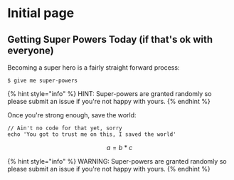 # Initial page

## Getting Super Powers Today (if that's ok with everyone)

Becoming a super hero is a fairly straight forward process:

```
$ give me super-powers
```

{% hint style="info" %}
 HINT: Super-powers are granted randomly so please submit an issue if you're not happy with yours.
{% endhint %}

Once you're strong enough, save the world:

```
// Ain't no code for that yet, sorry
echo 'You got to trust me on this, I saved the world'
```

$$
a = b * c
$$

{% hint style="info" %}
 WARNING: Super-powers are granted randomly so please submit an issue if you're not happy with yours.
{% endhint %}
